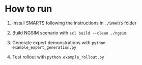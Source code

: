 # How to run

1. Install SMARTS following the instructions in `./SMARTS` folder

2. Build NGSIM scenario with `scl build --clean ./ngsim`

3. Generate expert demonstrations with `python example_expert_generation.py`

4. Test rollout with `python example_rollout.py`
